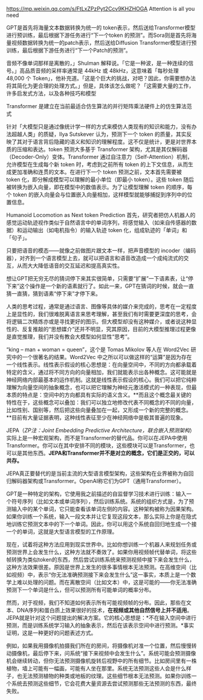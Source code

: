 https://mp.weixin.qq.com/s/FtLxZPzPyt2Ccv9KHZHOGA Attention is all you need

GPT是首先将海量文本数据转换为统一的 token表示，然后送给Transformer模型进行预训练，最后根据下游任务进行“下一个token 的预测”。而Sora则是首先将海量视频数据转换为统一的patch表示，然后送给Diffusion Transformer模型进行预训练，最后根据下游任务进行“下一个Patch的预测”。

音频不像单词那样是离散的，」Shulman 解释说。「它是一种波，是一种连续的信号。」高品质音频的采样率通常是 44kHz 或 48kHz，这意味着「每秒处理 48,000 个 Token」，他补充道。「这是个巨大的挑战，对吧？因此，你需要想办法将其简化为更合理的处理方式。」但是，具体该怎么做呢？「这需要大量的工作，许多启发式方法，以及各种技巧和模型

Transformer 是建立在当前最适合仿生算法的并行矩阵乘法硬件上的仿生算法范式

针对「大模型只是通过像统计学一样的方式来模仿人类现有的知识和能力，没有办法超越人类」的质疑，Ilya Sutskever 认为，预测下一个 token 的质量，其实反映了其对于语言背后隐藏的语义和知识的理解程度。这不仅是统计，更是对世界本质的压缩和表达。token 预测大多基于 Transformer 架构，尤其是其仅解码器（Decoder-Only）变体。Transformer 通过自注意力（Self-Attention）机制，允许模型在生成每个新 token 时，考虑到之前所有 token 的上下文信息，从而生成更加准确和连贯的文本。在进行下一个 token 预测之前，文本首先需要被 token 化，即分解成模型可以理解的最小单位（即最小 token）。这些 token 随后被转换为嵌入向量，即在模型中的数值表示。为了让模型理解 token 的顺序，每个 token 的嵌入向量会与位置嵌入向量相加，这样模型就能够捕捉到序列中的位置信息。

Humanoid Locomotion as Next token Prediction 首先，研究者把仿人机器人的感觉运动轨迹视作类似于自然语言中的单词序列，将感觉输入（如来自传感器的数据）和运动输出（如电机指令）的输入轨迹 token 化，组成轨迹的「单词」和「句子」。

只要把语音的模态——就像之前做图片跟文本一样，把声音模型的 incoder（编码器），对齐到一个语言模型上去，就可以把语言和语音改造成一个成纯流式的交互，从而大大降低语音的交互延迟和提高真实性。

想让GPT把无穷无尽的猜词停下来其实很简单，只需要“扩展”一下语素表，让“停下来”这个操作是一个新的语素就行了。如此一来，GPT在猜词的时候，就会一直猜一直猜，猜到语素“停下来”才停下来。

人类的思考过程，通常是通过语言、图像等具体的媒介来完成的，思考在一定程度上是显性的，我们很难脱离语言来思考理解，甚至我们有时需要更深度的思考，会将逻辑二次精炼亦或是寻找更好的图示。但大模型却没有这种媒介，或者说这种显性的、反复推敲的“思想媒介”还并不明显，究其原因，目前的大模型推理过程更像是直觉推理，我们并没有教会大模型如何显性“思考”。

“king – man + woman = queen”，这个是 Tomas Mikolov 等人在 Word2Vec 研究中的一个很著名的结果。Word2Vec 中之所以可以做这样的“运算”是因为存在一个线性表示。线性表示假设的核心思想是：在向量空间中，不同的方向都承载着特定的含义，通过将不同方向的向量相加，我们就能表示出各种概念。这可能就是神经网络内部最基本的运作机制。这就是线性表示假设的核心。我们可以把它纯粹理解为向量空间的抽象概念，也可以把它理解为神经元激活模式的一种表现，但最本质的特点是：空间中的方向都具有实际的语义含义。**而且这个概念最关键的特性在于，这些概念可以叠加：我们可以独立地修改代表不同概念的不同的向量，比如性别、国别等，然后把这些向量叠加在一起，又形成一个新的完整的概念。**目前有大量证据表明，这种线性表征至少在神经网络中是极其普遍的现象。

JEPA（_ZP注：Joint Embedding Predictive Architecture，联合嵌入预测架构_）实际上是一种宏观架构，而不是Transformer的替代品。你可以在JEPA中使用Transformer。你可以在其中安排不同的模块，这些模块可以是Transformer，也可以是其他东西。**JEPA和Transformer并不是对立的概念，它们是正交的，可以共存。**

JEPA真正要替代的是当前主流的大型语言模型架构，这些架构在业界被称为自回归解码器架构或Transformer。OpenAI称它们为GPT（通用Transformer）。

GPT是一种特定的架构，它使用我之前描述的自监督学习技术进行训练：输入一个符号序列（比如文本或单词序列），然后训练系统。系统的组织方式是，为了预测输入中的某个单词，它只能查看该单词左侧的内容。这种架构被称为因果架构。如果你训练一个系统，输入一段文本并让它复现这段文本，那么实际上你是在隐式地训练它预测文本中的下一个单词。因此，你可以用这个系统自回归地生成一个接一个的单词，这就是大型语言模型的工作原理。

现在，试着将这种方法应用到现实世界中。比如你想训练一个机器人来规划任务或预测世界上会发生什么，这种方法就不奏效了。如果你用视频帧代替单词，将这些帧转换为类似token的东西，然后尝试训练系统来预测视频中接下来会发生什么，这种方法效果很差。原因是世界上发生的很多事情根本无法预测。在高维空间（比如视频）中，表示“你无法准确预测接下来会发生什么”这一事实，本质上是一个数学上难以处理的问题。而在离散空间（比如文本）中，这是可能的——你无法准确预测下一个单词是什么，但可以预测所有可能单词的概率分布。

然而，对于视频，我们不知道如何表示所有可能视频帧的分布。因此，那些在文本、DNA序列和蛋白质上效果很好的技术，**在视频或其他自然信号上并不适用**。JEPA就是针对这个问题提出的解决方案。它的核心思想是：*不在输入空间中进行预测，而是训练系统学习输入的抽象表示，然后在该表示空间中进行预测。*事实证明，这是一种更好的问题表述方式。

例如，如果我用摄像机拍摄我们所在的房间，将摄像机对准一个位置，然后慢慢转动摄像机，最后停下来，问系统“接下来视频中会发生什么”。系统可能会预测摄像机会继续转动，但你无法预测摄像机旋转后视野中的所有细节。比如房间里有一株植物，墙上可能有一幅画，可能有人坐在那里。系统无法预测这些人会是什么样子，也无法预测植物的种类或地板的纹理。这些细节根本无法预测。如果你训练一个系统去预测这些细节，它会花费大量资源去尝试预测那些无法预测的东西，最终失败。
